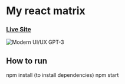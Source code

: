# My react matrix
### [Live Site](https://frankcastro.com/)

![Modern UI/UX GPT-3](https://i.ibb.co/TR5LW9z/image.png)

## How to run
npm install (to install dependencies)
npm start